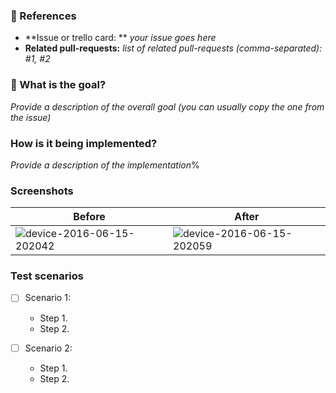### :pushpin: References
* **Issue or trello card: ** _your issue goes here_
* **Related pull-requests:** _list of related pull-requests (comma-separated): #1, #2_

### :tophat: What is the goal?

_Provide a description of the overall goal (you can usually copy the one from the issue)_

### How is it being implemented?

_Provide a description of the implementation_%

### Screenshots

| Before | After |
| ------ | ----- |
![device-2016-06-15-202042](https://cloud.githubusercontent.com/assets/531613/16094173/ee29cef4-3336-11e6-9a20-0e356ce629c5.png)| ![device-2016-06-15-202059](https://cloud.githubusercontent.com/assets/531613/16094176/f0297542-3336-11e6-9441-d73ce0150aee.png)

### Test scenarios

- [ ] Scenario 1:
  - Step 1.
  - Step 2.

- [ ] Scenario 2:
  - Step 1.
  - Step 2.
